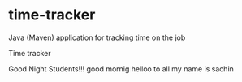 # time-tracker
Java (Maven) application for tracking time on the job

Time tracker

Good Night Students!!!
good mornig
helloo to all
my name is sachin 
